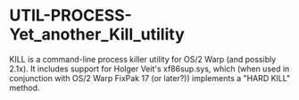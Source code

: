 UTIL-PROCESS-Yet_another_Kill_utility
=====================================

KILL is a command-line process killer utility for OS/2 Warp (and possibly 2.1x).  It includes support for Holger Veit's xf86sup.sys, which (when used in conjunction with OS/2 Warp FixPak 17 (or later?)) implements a "HARD KILL" method.
